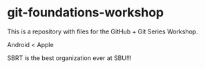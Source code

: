 # git-foundations-workshop

This is a repository with files for the GitHub + Git Series Workshop.

Android < Apple

SBRT is the best organization ever at SBU!!!
